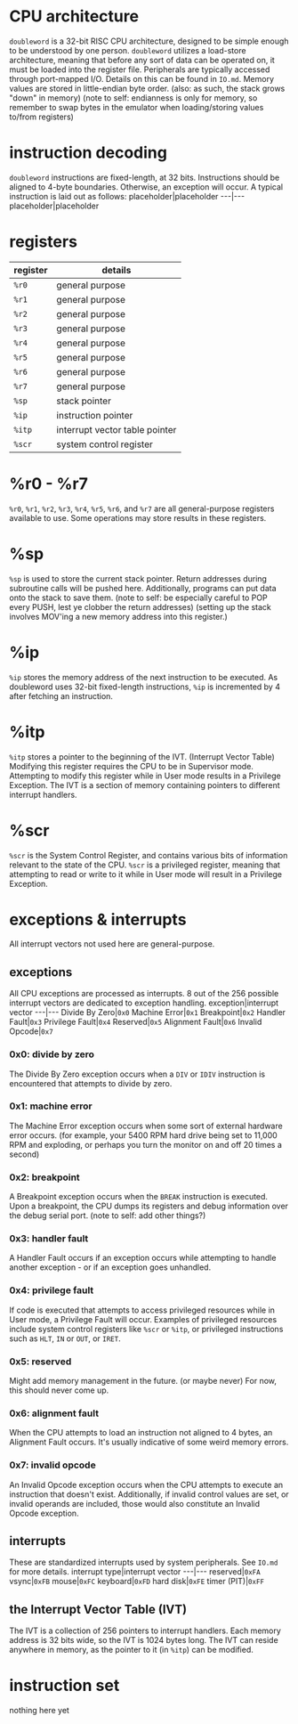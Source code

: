 # CPU architecture
`doubleword` is a 32-bit RISC CPU architecture, designed to be simple enough to be understood by one person. `doubleword` utilizes a load-store architecture, meaning that before any sort of data can be operated on, it must be loaded into the register file.
Peripherals are typically accessed through port-mapped I/O. Details on this can be found in `IO.md`.
Memory values are stored in little-endian byte order. (also: as such, the stack grows "down" in memory)
(note to self: endianness is only for memory, so remember to swap bytes in the emulator when loading/storing values to/from registers)

# instruction decoding
`doubleword` instructions are fixed-length, at 32 bits. Instructions should be aligned to 4-byte boundaries. Otherwise, an exception will occur.
A typical instruction is laid out as follows:
placeholder|placeholder
---|---
placeholder|placeholder

# registers
register|details
---|---
`%r0`|general purpose
`%r1`|general purpose
`%r2`|general purpose
`%r3`|general purpose
`%r4`|general purpose
`%r5`|general purpose
`%r6`|general purpose
`%r7`|general purpose
`%sp`|stack pointer
`%ip`|instruction pointer
`%itp`|interrupt vector table pointer
`%scr`|system control register

# %r0 - %r7
`%r0`, `%r1`, `%r2`, `%r3`, `%r4`, `%r5`, `%r6`, and `%r7` are all general-purpose registers available to use. Some operations may store results in these registers.

# %sp
`%sp` is used to store the current stack pointer. Return addresses during subroutine calls will be pushed here. Additionally, programs can put data onto the stack to save them.
(note to self: be especially careful to POP every PUSH, lest ye clobber the return addresses)
(setting up the stack involves MOV'ing a new memory address into this register.)

# %ip
`%ip` stores the memory address of the next instruction to be executed.
As doubleword uses 32-bit fixed-length instructions, `%ip` is incremented by 4 after fetching an instruction.

# %itp
`%itp` stores a pointer to the beginning of the IVT. (Interrupt Vector Table)
Modifying this register requires the CPU to be in Supervisor mode. Attempting to modify this register while in User mode results in a Privilege Exception.
The IVT is a section of memory containing pointers to different interrupt handlers.

# %scr
`%scr` is the System Control Register, and contains various bits of information relevant to the state of the CPU. `%scr` is a privileged register, meaning that attempting to read or write to it while in User mode will result in a Privilege Exception.

# exceptions & interrupts
All interrupt vectors not used here are general-purpose.

## exceptions
All CPU exceptions are processed as interrupts. 8 out of the 256 possible interrupt vectors are dedicated to exception handling.
exception|interrupt vector
---|---
Divide By Zero|`0x0`
Machine Error|`0x1`
Breakpoint|`0x2`
Handler Fault|`0x3`
Privilege Fault|`0x4`
Reserved|`0x5`
Alignment Fault|`0x6`
Invalid Opcode|`0x7`

### 0x0: divide by zero
The Divide By Zero exception occurs when a `DIV` or `IDIV` instruction is encountered that attempts to divide by zero.
### 0x1: machine error
The Machine Error exception occurs when some sort of external hardware error occurs. (for example, your 5400 RPM hard drive being set to 11,000 RPM and exploding, or perhaps you turn the monitor on and off 20 times a second)
### 0x2: breakpoint
A Breakpoint exception occurs when the `BREAK` instruction is executed. Upon a breakpoint, the CPU dumps its registers and debug information over the debug serial port. (note to self: add other things?)
### 0x3: handler fault
A Handler Fault occurs if an exception occurs while attempting to handle another exception - or if an exception goes unhandled.
### 0x4: privilege fault
If code is executed that attempts to access privileged resources while in User mode, a Privilege Fault will occur. Examples of privileged resources include system control registers like `%scr` or `%itp`, or privileged instructions such as `HLT`, `IN` or `OUT`, or `IRET`.
### 0x5: reserved
Might add memory management in the future. (or maybe never) For now, this should never come up.
### 0x6: alignment fault
When the CPU attempts to load an instruction not aligned to 4 bytes, an Alignment Fault occurs. It's usually indicative of some weird memory errors.
### 0x7: invalid opcode
An Invalid Opcode exception occurs when the CPU attempts to execute an instruction that doesn't exist. Additionally, if invalid control values are set, or invalid operands are included, those would also constitute an Invalid Opcode exception.


## interrupts
These are standardized interrupts used by system peripherals. See `IO.md` for more details.
interrupt type|interrupt vector
---|---
reserved|`0xFA`
vsync|`0xFB`
mouse|`0xFC`
keyboard|`0xFD`
hard disk|`0xFE`
timer (PIT)|`0xFF`

## the Interrupt Vector Table (IVT)
The IVT is a collection of 256 pointers to interrupt handlers. Each memory address is 32 bits wide, so the IVT is 1024 bytes long. The IVT can reside anywhere in memory, as the pointer to it (in `%itp`) can be modified.

# instruction set
nothing here yet